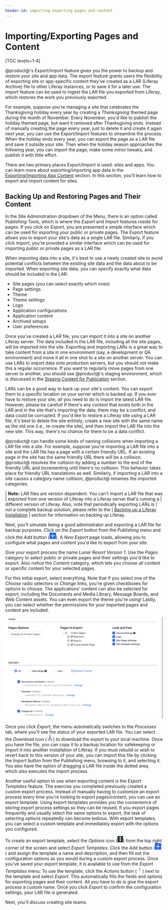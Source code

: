 ```yaml
---
header-id: importing-exporting-pages-and-content
---
```


# Importing/Exporting Pages and Content

[TOC levels=1-4]

@product@'s Export/Import feature gives you the power to backup and restore your
site and app data. The export feature grants users the flexibility of
exporting site or app-specific content they've created as a LAR (Liferay
Archive) file to other Liferay instances, or to save it for a later use. The
import feature can be used to ingest the LAR file you exported from Liferay,
which restores the work you previously exported.

For example, suppose you're managing a site that celebrates the Thanksgiving
holiday every year by creating a *Thanksgiving* themed page during the month of
November. Every November, you'd like to publish the holiday themed page, but
want it removed after Thanksgiving ends. Instead of manually creating the page
every year, just to delete it and create it again next year, you can use the
Export/Import features to streamline the process. When the holiday ends every
year, you can export the page as a LAR file and save it outside your site. Then
when the holiday season approaches the following year, you can import the page,
make some minor tweaks, and publish it with little effort.

There are two primary places Export/Import is used: sites and apps. You can
learn more about exporting/importing app data in the
[Exporting/Importing App Content](/docs/7-0/user/-/knowledge_base/u/exporting-importing-app-data)
section. In this section, you'll learn how to export and import content for
sites.

## Backing Up and Restoring Pages and Their Content

In the Site Administration dropdown of the Menu, there is an option called
*Publishing Tools*, which is where the *Export* and *Import* features reside for
pages. If you click on *Export*, you are presented a simple interface which can
be used for exporting your public or private pages. The Export feature allows
you to export your site's data as a single LAR file. Similarly, if you click
*Import*, you're provided a similar interface which can be used for importing
public or private pages as a LAR file.

When importing data into a site, it's best to use a newly created site to avoid
potential conflicts between the existing site data and the data about to be
imported. When exporting site data, you can specify exactly what data should be
included in the LAR:

- Site pages (you can select exactly which ones)
- Page settings
- Theme
- Theme settings
- Logo
- Application configurations
- Application content
- Archived setups
- User preferences

Once you've created a LAR file, you can import it into a site on another Liferay
server. The data included in the LAR file, including all the site pages, will
be imported into the site. Exporting and importing LARs is a great way to take
content from a site in one environment (say, a development or QA environment)
and move it all in one shot to a site on another server. You can use LARs to
import data onto production servers, but you should not make this a regular
occurrence. If you want to regularly move pages from one server to another, you
should use @product@'s staging environment, which is discussed in the
[Staging Content for Publication](/docs/7-0/user/-/knowledge_base/u/staging-content-for-publication)
section.

LARs can be a good way to back up your site's content. You can export them to a
specific location on your server which is backed up. If you ever have to restore
your site, all you need to do is import the latest LAR file. However, please be
careful! If there's any content that exists both in the LAR and in the site
that's importing the data, there may be a conflict, and data could be
corrupted. If you'd like to restore a Liferay site using a LAR file, it's best
to delete the site entirely, create a new site with the same name as the old
one (i.e., re-create the site), and then import the LAR file into the new site.
This way, there's no chance for there to be a data conflict.

@product@ can handle some kinds of naming collisions when importing a LAR file
into a site. For example, suppose you're importing a LAR file into a site and
the LAR file has a page with a certain friendly URL. If an existing page in the
site has the same friendly URL there will be a collision. @product@ resolves the
collision by adding a number to the end of the friendly URL and incrementing
until there's no collision. This behavior takes place for friendly URL
translations as well. Similarly, if importing a LAR into a site causes a
category name collision, @product@ renames the imported categories.

| **Note:** LAR files are version dependent. You can't import a LAR file that was
| exported from one version of Liferay into a Liferay server that's running a
| different version of Liferay. Also, note that periodically exporting LARs is
| *not* a complete backup solution; please refer to the
| [Backing up a Liferay Installation](/docs/7-0/deploy/-/knowledge_base/d/backing-up-a-liferay-installation)
| section for information on backing up Liferay.

Next, you'll simulate being a good administrator and exporting a LAR file for
backup purposes. Click on the *Export* button from the *Publishing* menu
and click the *Add* button (![Add Export Process](../../../images/icon-add.png)). 
A *New Export* page loads, allowing you to configure what pages and content
you'd like to export from your site. 

Give your export process the name *Lunar Resort Version 1*. Use the *Pages*
category to select public or private pages and their settings you'd like to
export. Also notice the *Content* category, which lets you choose all content or
specific content for your selected pages.

For this initial export, select everything. Note that if you select one of the
*Choose* radio selectors or *Change* links, you're given checkboxes for options
to choose. The applications' content can also be selected for export, including
the Documents and Media Library, Message Boards, and Web Content assets. You can
even export the theme you're using! Lastly, you can select whether the
permissions for your exported pages and content are included.

![Figure 1: You can configure your export options manually by selecting pages, content, and permissions.](../../../images/export-page-templates.png)

Once you click *Export*, the menu automatically switches to the *Processes* tab,
where you'll see the status of your exported LAR file. You can select the
*Download* icon (![Download](../../../images/icon-download.png)) to download the
export to your local machine. Once you have the file, you can copy it to a
backup location for safekeeping or import it into another installation of
Liferay. If you must rebuild or wish to revert back to this version of your
site, you can import this file by clicking the *Import* button from the
Publishing menu, browsing to it, and selecting it. You also have the option of
dragging a LAR file inside the dotted area, which also executes the import
process.

Another useful option to use when exporting content is the *Export Templates*
feature. The exercise you completed previously created a custom export process.
Instead of manually having to customize an export process every time you're
looking to export pages/content, you can use an export template. Using export
templates provides you the convenience of storing export process settings so
they can be reused. If you export pages frequently and usually select the same
options to export, the task of selecting options repeatedly can become tedious.
With export templates, you can select a custom template and immediately export
with the options you configured.

To create an export template, select the *Options* icon
(![Options](../../../images/icon-options.png)) from the top right corner of the
screen and select *Export Templates*. Click the *Add* button (![Add Export
Template](../../../images/icon-add.png)) and assign the template a name and
description, and then fill out the configuration options as you would during a
custom export process. Once you've saved your export template, it is available
to use from the *Export Templates* menu. To use the template, click the
*Actions* button (![Actions](../../../images/icon-actions.png)) next to the
template and select *Export*. This automatically fills the fields and options
for exporting pages and their content. All you have to do is give the export
process a custom name. Once you click *Export* to confirm the configuration
settings, your LAR file is generated.

Next, you'll discuss creating site teams.
